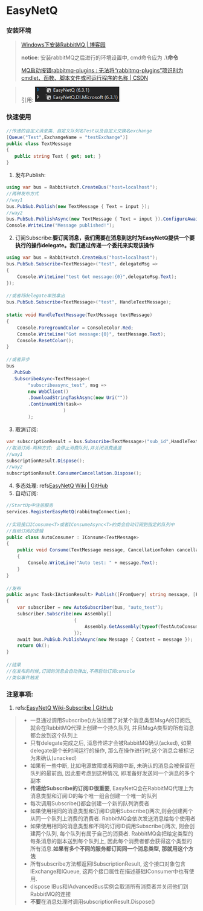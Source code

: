 # EasyNetQ

### 安装环境

> [Windows下安装RabbitMQ | 博客园](https://www.cnblogs.com/niuben/p/12812440.html)
>
> **notice**: 安装rabbitMQ之后进行的环境设置中, cmd命令应为 **.\命令**
>
> [MQ启动报错rabbitmq-plugins : 无法将“rabbitmq-plugins”项识别为 cmdlet、函数、脚本文件或可运行程序的名称 | CSDN](https://blog.csdn.net/weixin_44012027/article/details/105293467)

> 引用: ![image-20210520163814272](17.EasyNetQ.assets/image-20210520163814272.png)

### 快速使用

 ```c#
//传递的自定义消息类、自定义队列名Test以及自定义交换名exchange
[Queue("Test",ExchangeName = "testExchange")]
public class TextMessage
{
    public string Text { get; set; }
}
 ```

1. 发布Publish:

```c#
using var bus = RabbitHutch.CreateBus("host=localhost");
//两种发布方式
//way1
bus.PubSub.Publish(new TextMessage { Text = input });
//way2
bus.PubSub.PublishAsync(new TextMessage { Text = input }).ConfigureAwait(false);
Console.WriteLine("Message published!");
```

2. 订阅Subscribe:**要订阅消息，我们需要在消息到达时为EasyNetQ提供一个要执行的操作delegate。我们通过传递一个委托来实现该操作**

```c#
using var bus = RabbitHutch.CreateBus("host=localhost");
bus.PubSub.Subscribe<TextMessage>("test", delegateMsg => 
{
    Console.WriteLine("test Got message:{0}",delegateMsg.Text);
});

//或者将delegate单独拿出
bus.PubSub.Subscribe<TextMessage>("test", HandleTextMessage);

static void HandleTextMessage(TextMessage textMessage)
{
    Console.ForegroundColor = ConsoleColor.Red;
    Console.WriteLine("Got message:{0}", textMessage.Text);
    Console.ResetColor();
}

//或者异步
bus
  .PubSub
  .SubscribeAsync<TextMessage>(
        "subscribeasync_test", msg =>
        new WebClient()
        .DownloadStringTaskAsync(new Uri(""))
        .ContinueWith(task=>                              												Console.WriteLine($"收到:'{msg.Text}',下载:'{task.Result}'")
                     )
        );
```

3. 取消订阅:

```c#
var subscriptionResult = bus.Subscribe<TextMessage>("sub_id",HandleTextMessage);
//取消订阅-两种方式: 会停止消费队列,并关闭消费通道
//way1
subscriptionResult.Dispose();
//way2
subscriptionResult.ConsumerCancellation.Dispose();

```

4. 多态处理: refs[EasyNetQ Wiki | GitHub](https://github.com/EasyNetQ/EasyNetQ/wiki/Polymorphic-Publish-and-Subscribe)
5. 自动订阅: 

```c#
//StartUp中注册服务
services.RegisterEasyNetQ(rabbitmqConnection);

//实现接口IConsume<T>或者IConsumeAsync<T>的类会自动订阅到指定的队列中
//自动订阅的逻辑
public class AutoConsumer : IConsume<TextMessage>
{
    public void Consume(TextMessage message, CancellationToken cancellationToken = default)
    {
        Console.WriteLine("Auto test: " + message.Text);
    }
}

//发布
public async Task<IActionResult> Publish([FromQuery] string message, [FromServices] IBus bus)
{
    var subscriber = new AutoSubscriber(bus, "auto_test");
    subscriber.Subscribe(new Assembly[] 
                         { 
                             Assembly.GetAssembly(typeof(TestAutoConsumer)) 
                         });
    await bus.PubSub.PublishAsync(new Message { Content = message });
    return Ok();
}

//结果
//在发布的时候,订阅的消息会自动弹出,不用启动订阅console
//类似事件触发

```



### 注意事项:

1. refs:[EasyNetQ Wiki-Subscribe | GitHub](https://github.com/EasyNetQ/EasyNetQ/wiki/Subscribe)

>+ 一旦通过调用Subscribe()方法设置了对某个消息类型MsgA的订阅后, 就会在RabbitMQ代理上创建一个持久队列, 并且MsgA类型的所有消息都会放到这个队列上
>+ 只有delegate完成之后, 消息传递才会被RabbitMQ确认(acked), 如果delegate是个长时间运行的操作, 那么在操作进行时,这个消息会被标记为未确认(unacked)
>+ 如果有一些中断, 比如电源故障或者网络中断, 未确认的消息会被保留在队列的最前面, 因此要考虑到这种情况, 即准备好发送同一个消息的多个副本
>+ **传递给Subscribe的订阅ID很重要**, EasyNetQ会在RabbitMQ代理上为消息类型和订阅ID的每个唯一组合创建一个唯一的队列
>+ 每次调用Subscribe()都会创建一个新的队列消费者
>+ 如果使用相同的消息类型和订阅ID调用Subscribe()两次,则会创建两个从同一个队列上消费的消费者. RabbitMQ会依次发送消息给每个使用者
>+ 如果使用相同的消息类型和不同的订阅ID调用Subscribe()两次, 则会创建两个队列, 每个队列有属于自己的消费者. RabbitMQ会把给定类型的每条消息的副本送到每个队列上, 因此每个消费者都会获得这个类型的所有消息.**如果有多个不同的服务都订阅同一个消息类型, 那就用这个方法**
>+ 所有subscribe方法都返回ISubscriptionResult, 这个接口对象包含IExchange和IQueue, 这两个接口属性在描述基础IConsumer中也有使用.
>+ dispose IBus和IAdvancedBus实例会取消所有消费者并关闭他们到RabbitMQ的连接
>+ **不要**在消息处理时调用subscriptionResult.Dispose()